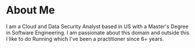 # About Me

I am a Cloud and Data Security Analyst based in US with a Master's Degree in Software Engineering. I am passionate about this domain and outside this I like to do Running which I've been a practitioner since 6+ years.